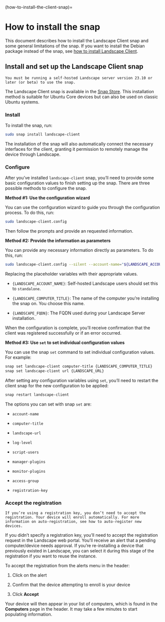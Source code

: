 (how-to-install-the-client-snap)=
# How to install the snap

This document describes how to install the Landscape Client snap and some general limitations of the snap. If you want to install the Debian package instead of the snap, see [how to install Landscape Client](/how-to-guides/landscape-installation-and-set-up/install-landscape-client).

## Install and set up the Landscape Client snap

```{note}
You must be running a self-hosted Landscape server version 23.10 or later (or beta) to use the snap.
```

The Landscape Client snap is available in the [Snap Store](https://snapcraft.io/landscape-client). This installation method is suitable for Ubuntu Core devices but can also be used on classic Ubuntu systems.

### Install

To install the snap, run:

```bash
sudo snap install landscape-client
```

The installation of the snap will also automatically connect the necessary interfaces for the client, granting it permission to remotely manage the device through Landscape.

### Configure

After you’ve installed `landscape-client` snap, you’ll need to provide some basic configuration values to finish setting up the snap. There are three possible methods to configure the snap.

**Method #1: Use the configuration wizard**

You can use the configuration wizard to guide you through the configuration process. To do this, run:

```bash
sudo landscape-client.config
```
Then follow the prompts and provide an requested information.

**Method #2: Provide the information as parameters**

You can provide any necessary information directly as parameters. To do this, run:

```bash
sudo landscape-client.config --silent --account-name="${LANDSCAPE_ACCOUNT_NAME}" --computer-title="${LANDSCAPE_COMPUTER_TITLE}" --tags='' --ping-url="http://${LANDSCAPE_FQDN}/ping" --url="https://${LANDSCAPE_FQDN}/message-system"
```

Replacing the placeholder variables with their appropriate values.

- `{LANDSCAPE_ACCOUNT_NAME}`: Self-hosted Landscape users should set this to `standalone`.

- `{LANDSCAPE_COMPUTER_TITLE}`: The name of the computer you’re installing the snap on. You choose this name.

- `{LANDSCAPE_FQDN}`: The FQDN used during your Landscape Server installation.

When the configuration is complete, you’ll receive confirmation that the client was registered successfully or if an error occurred.

**Method #3: Use `set` to set individual configuration values**

You can use the snap `set` command to set individual configuration values. For example:

```bash
snap set landscape-client computer-title {LANDSCAPE_COMPUTER_TITLE}
snap set landscape-client url {LANDSCAPE_URL}
```

After setting any configuration variables using `set`, you’ll need to restart the client snap for the new configuration to be applied:

```bash
snap restart landscape-client
```

The options you can set with snap `set` are:

- `account-name`

- `computer-title`

- `landscape-url`

- `log-level`

- `script-users`

- `manager-plugins`

- `monitor-plugins`

- `access-group`

- `registration-key`

### Accept the registration

```{note}
If you’re using a registration key, you don’t need to accept the registration. Your device will enroll automatically. For more information on auto-registration, see how to auto-register new devices.
```

If you didn’t specify a registration key, you’ll need to accept the registration request in the Landscape web portal. You’ll receive an alert that a pending computer/device needs approval. If you’re re-installing a device that previously existed in Landscape, you can select it during this stage of the registration if you want to reuse the instance.

To accept the registration from the alerts menu in the header:

1. Click on the alert

2. Confirm that the device attempting to enroll is your device

3. Click **Accept**

Your device will then appear in your list of computers, which is found in the **Computers** page in the header. It may take a few minutes to start populating information.

